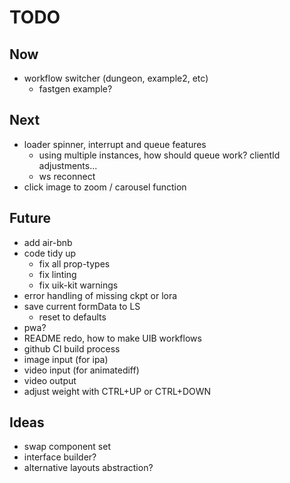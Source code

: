 # TODO

## Now

- workflow switcher (dungeon, example2, etc)
  - fastgen example?

## Next

- loader spinner, interrupt and queue features
  - using multiple instances, how should queue work? clientId adjustments...
  - ws reconnect
- click image to zoom / carousel function

## Future

- add air-bnb
- code tidy up
  - fix all prop-types
  - fix linting
  - fix uik-kit warnings
- error handling of missing ckpt or lora
- save current formData to LS
  - reset to defaults
- pwa?
- README redo, how to make UIB workflows
- github CI build process
- image input (for ipa)
- video input (for animatediff)
- video output
- adjust weight with CTRL+UP or CTRL+DOWN

## Ideas

- swap component set
- interface builder?
- alternative layouts abstraction?
